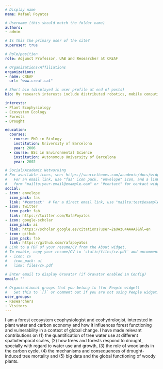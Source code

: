```yaml
---
# Display name
name: Rafael Poyatos

# Username (this should match the folder name)
authors:
- admin

# Is this the primary user of the site?
superuser: true

# Role/position
role: Adjunct Professor, UAB and Researcher at CREAF

# Organizations/Affiliations
organizations:
- name: CREAF
  url: "www.creaf.cat"

# Short bio (displayed in user profile at end of posts)
bio: My research interests include distributed robotics, mobile computing and programmable matter.

interests:
- Plant Ecophysiology
- Ecosystem Ecology
- Forests
- Drought

education:
  courses:
  - course: PhD in Biology
    institution: University of Barcelona
    year: 2006
  - course: BSc in Environmental Science
    institution: Autonomous University of Barcelona
    year: 2002

# Social/Academic Networking
# For available icons, see: https://sourcethemes.com/academic/docs/widgets/#icons
#   For an email link, use "fas" icon pack, "envelope" icon, and a link in the
#   form "mailto:your-email@example.com" or "#contact" for contact widget.
social:
- icon: envelope
  icon_pack: fas
  link: '#contact'  # For a direct email link, use "mailto:test@example.org".
- icon: twitter
  icon_pack: fab
  link: https://twitter.com/RafaPoyatos
- icon: google-scholar
  icon_pack: ai
  link: https://scholar.google.es/citations?user=2aUAzu4AAAAJ&hl=en
- icon: github
  icon_pack: fab
  link: https://github.com/rafapoyatos
# Link to a PDF of your resume/CV from the About widget.
# To enable, copy your resume/CV to `static/files/cv.pdf` and uncomment the lines below.  
# - icon: cv
#   icon_pack: ai
#   link: files/cv.pdf

# Enter email to display Gravatar (if Gravatar enabled in Config)
email: ""
  
# Organizational groups that you belong to (for People widget)
#   Set this to `[]` or comment out if you are not using People widget.  
user_groups:
- Researchers
- Visitors
---
```


I am a forest ecosystem ecophysiologist and ecohydrologist, interested in plant water and carbon economy and how it influences forest functioning and vulnerability in a context of global change. I have made relevant contributions on (1) the quantification of tree water use at different spatiotemporal scales, (2) how trees and forests respond to drought, specially with regard to water use and growth, (3) the role of woodlands in the carbon cycle, (4) the mechanisms and consequences of drought-induced tree mortality and (5) big data and the global functioning of woody plants.

